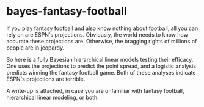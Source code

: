 # bayes-fantasy-football

If you play fantasy football and also know nothing about football, all you can rely on are ESPN's projections. Obviously, the world needs to know how accurate these projections are. Otherwise, the bragging rights of millions of people are in jeopardy. 

So here is a fully Bayesian hierarchical linear models testing their efficacy. One uses the projections to predict the point spread, and a logistic analysis predicts winning the fantasy football game. Both of these analyses indicate ESPN's projections are terrible. 

A write-up is attached, in case you are unfamiliar with fantasy football, hierarchical linear modeling, or both. 

